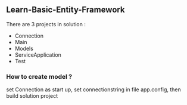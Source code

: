 ## Learn-Basic-Entity-Framework
There are 3 projects in solution :
  - Connection
  - Main
  - Models
  - ServiceApplication
  - Test

### How to create model ?
set Connection as start up,
set connectionstring in file app.config,
then build solution project
